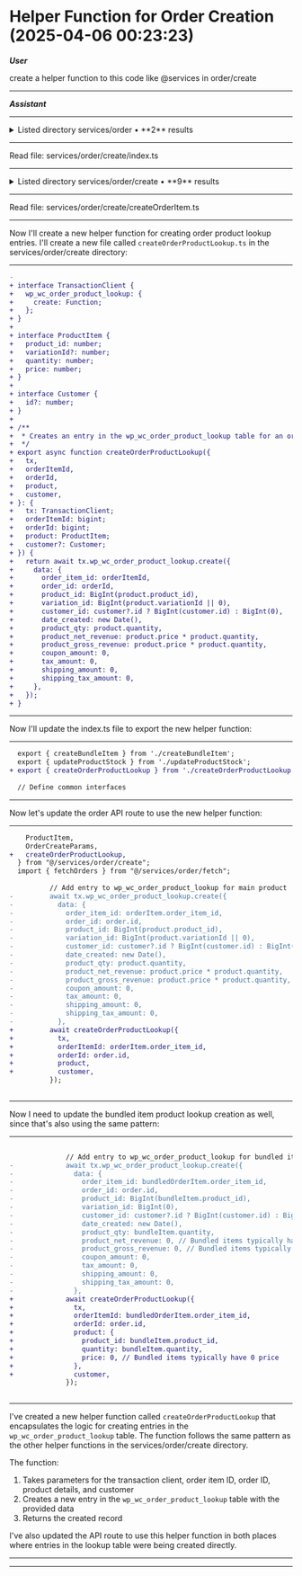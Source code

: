 <!-- Generated by SpecStory -->

# Helper Function for Order Creation (2025-04-06 00:23:23)

_**User**_

create a helper function to this code like @services  in order/create

---

_**Assistant**_



---

<details>
            <summary>Listed directory services/order • **2** results</summary>
        
| Name |
|-------|
| 📁 `create` |
| 📁 `fetch` |

</details>

---

Read file: services/order/create/index.ts

---

<details>
            <summary>Listed directory services/order/create • **9** results</summary>
        
| Name |
|-------|
| 📄 `createOrderRecord.ts` |
| 📄 `index.ts` |
| 📄 `createBillingAddress.ts` |
| 📄 `updateProductStock.ts` |
| 📄 `createBundleItem.ts` |
| 📄 `createBundleProductMeta.ts` |
| 📄 `createOrderItemMeta.ts` |
| 📄 `createOrderItem.ts` |
| 📄 `createOperationalData.ts` |

</details>

---

Read file: services/order/create/createOrderItem.ts

---

Now I'll create a new helper function for creating order product lookup entries. I'll create a new file called `createOrderProductLookup.ts` in the services/order/create directory:

---

```diff
- 
+ interface TransactionClient {
+   wp_wc_order_product_lookup: {
+     create: Function;
+   };
+ }
+ 
+ interface ProductItem {
+   product_id: number;
+   variationId?: number;
+   quantity: number;
+   price: number;
+ }
+ 
+ interface Customer {
+   id?: number;
+ }
+ 
+ /**
+  * Creates an entry in the wp_wc_order_product_lookup table for an order item
+  */
+ export async function createOrderProductLookup({
+   tx,
+   orderItemId,
+   orderId,
+   product,
+   customer,
+ }: {
+   tx: TransactionClient;
+   orderItemId: bigint;
+   orderId: bigint;
+   product: ProductItem;
+   customer?: Customer;
+ }) {
+   return await tx.wp_wc_order_product_lookup.create({
+     data: {
+       order_item_id: orderItemId,
+       order_id: orderId,
+       product_id: BigInt(product.product_id),
+       variation_id: BigInt(product.variationId || 0),
+       customer_id: customer?.id ? BigInt(customer.id) : BigInt(0),
+       date_created: new Date(),
+       product_qty: product.quantity,
+       product_net_revenue: product.price * product.quantity,
+       product_gross_revenue: product.price * product.quantity,
+       coupon_amount: 0,
+       tax_amount: 0,
+       shipping_amount: 0,
+       shipping_tax_amount: 0,
+     },
+   });
+ } 
```

---

Now I'll update the index.ts file to export the new helper function:

---

```diff
  export { createBundleItem } from './createBundleItem';
  export { updateProductStock } from './updateProductStock';
+ export { createOrderProductLookup } from './createOrderProductLookup';
  
  // Define common interfaces
```

---

Now let's update the order API route to use the new helper function:

---

```diff
    ProductItem,
    OrderCreateParams,
+   createOrderProductLookup,
  } from "@/services/order/create";
  import { fetchOrders } from "@/services/order/fetch";
  
          // Add entry to wp_wc_order_product_lookup for main product
-         await tx.wp_wc_order_product_lookup.create({
-           data: {
-             order_item_id: orderItem.order_item_id,
-             order_id: order.id,
-             product_id: BigInt(product.product_id),
-             variation_id: BigInt(product.variationId || 0),
-             customer_id: customer?.id ? BigInt(customer.id) : BigInt(0),
-             date_created: new Date(),
-             product_qty: product.quantity,
-             product_net_revenue: product.price * product.quantity,
-             product_gross_revenue: product.price * product.quantity,
-             coupon_amount: 0,
-             tax_amount: 0,
-             shipping_amount: 0,
-             shipping_tax_amount: 0,
-           },
+         await createOrderProductLookup({
+           tx,
+           orderItemId: orderItem.order_item_id,
+           orderId: order.id,
+           product,
+           customer,
          });
  
```

---

Now I need to update the bundled item product lookup creation as well, since that's also using the same pattern:

---

```diff
  
              // Add entry to wp_wc_order_product_lookup for bundled item
-             await tx.wp_wc_order_product_lookup.create({
-               data: {
-                 order_item_id: bundledOrderItem.order_item_id,
-                 order_id: order.id,
-                 product_id: BigInt(bundleItem.product_id),
-                 variation_id: BigInt(0),
-                 customer_id: customer?.id ? BigInt(customer.id) : BigInt(0),
-                 date_created: new Date(),
-                 product_qty: bundleItem.quantity,
-                 product_net_revenue: 0, // Bundled items typically have 0 net revenue
-                 product_gross_revenue: 0, // Bundled items typically have 0 gross revenue
-                 coupon_amount: 0,
-                 tax_amount: 0,
-                 shipping_amount: 0,
-                 shipping_tax_amount: 0,
-               },
+             await createOrderProductLookup({
+               tx,
+               orderItemId: bundledOrderItem.order_item_id,
+               orderId: order.id,
+               product: {
+                 product_id: bundleItem.product_id,
+                 quantity: bundleItem.quantity,
+                 price: 0, // Bundled items typically have 0 price
+               },
+               customer,
              });
  
```

---

I've created a new helper function called `createOrderProductLookup` that encapsulates the logic for creating entries in the `wp_wc_order_product_lookup` table. The function follows the same pattern as the other helper functions in the services/order/create directory.

The function:
1. Takes parameters for the transaction client, order item ID, order ID, product details, and customer
2. Creates a new entry in the `wp_wc_order_product_lookup` table with the provided data
3. Returns the created record

I've also updated the API route to use this helper function in both places where entries in the lookup table were being created directly.

---



---

